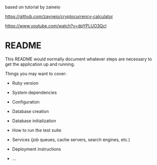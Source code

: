 based on tutorial by zaineio


https://github.com/zayneio/cryptocurrency-calculator


https://www.youtube.com/watch?v=dpYPLUO3QcI
# README

This README would normally document whatever steps are necessary to get the
application up and running.

Things you may want to cover:

* Ruby version

* System dependencies

* Configuration

* Database creation

* Database initialization

* How to run the test suite

* Services (job queues, cache servers, search engines, etc.)

* Deployment instructions

* ...
